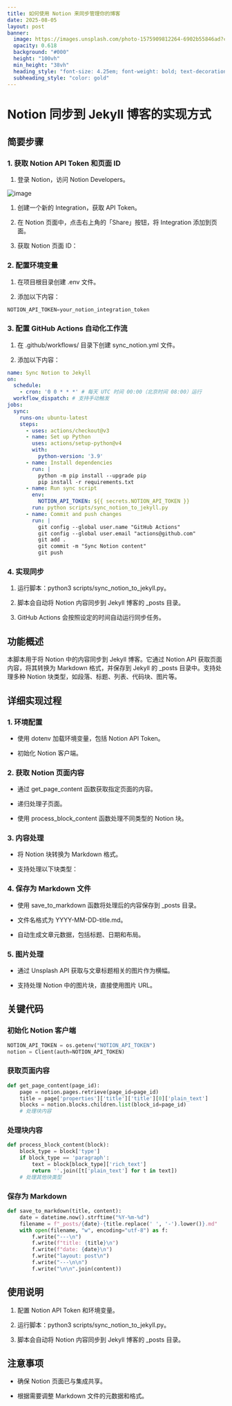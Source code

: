 ```yaml
---
title: 如何使用 Notion 来同步管理你的博客
date: 2025-08-05
layout: post
banner:
  image: https://images.unsplash.com/photo-1575909812264-6902b55846ad?crop=entropy&cs=tinysrgb&fit=max&fm=jpg&ixid=M3w2OTIwMzJ8MHwxfHJhbmRvbXx8fHx8fHx8fDE3NTQzODk1OTd8&ixlib=rb-4.1.0&q=80&w=1080
  opacity: 0.618
  background: "#000"
  height: "100vh"
  min_height: "38vh"
  heading_style: "font-size: 4.25em; font-weight: bold; text-decoration: underline"
  subheading_style: "color: gold"
---
```


# Notion 同步到 Jekyll 博客的实现方式

## 简要步骤

### 1. 获取 Notion API Token 和页面 ID

1. 登录 Notion，访问 Notion Developers。

![image](https://prod-files-secure.s3.us-west-2.amazonaws.com/a7a0cc5a-89b9-4cda-8686-1fba0ca52f40/d19c1afe-dea5-4312-9333-786b0ba83054/image.png?X-Amz-Algorithm=AWS4-HMAC-SHA256&X-Amz-Content-Sha256=UNSIGNED-PAYLOAD&X-Amz-Credential=ASIAZI2LB4667TTRV3AD%2F20250805%2Fus-west-2%2Fs3%2Faws4_request&X-Amz-Date=20250805T102636Z&X-Amz-Expires=3600&X-Amz-Security-Token=IQoJb3JpZ2luX2VjECIaCXVzLXdlc3QtMiJHMEUCIQC%2F8ajfYXHv59%2FuhxnNzd2PORaAqH9suATIVEVjP3YtSQIgSDpkj9tKuaGO8F2VM2JbTMLGYCsTFVN6r%2Bhvu1o49Goq%2FwMIWxAAGgw2Mzc0MjMxODM4MDUiDGA4Cx5Lb1Yp86OSZircA832dq0vZ90p9RIV2lCw3vKGAsUc%2B0c9xfBLm9vt%2F36yGwj7lXGjZWtS08%2Fiu2f9dk%2FMaxX%2BFVe8zbII3xhZCTrHi44Vh07QbDW7jVvUuZYLwjkPqOsEY2pk8SYbzU1dhgdN5Xy6iw6AZYKFblqOVCKPtAr4sjXk9bZJqqsXnZGkwYMiyA1HMzFzTx5%2Fn6A5PYZmKWIKZH4KK4kYvZZh7d78viBcyAB46YIvw27E%2BHH1CyFUi3DaDrsEhufaKwwynoo0GM4Eafa5UJ69F9qDiRWSPanfEDF2OTxF8gyVQMPmM8fmZ8Xj2KYbdHG%2BKa1MP8ykG2Ed9EblOv0%2Fc3xvHY28fUCUOLK2xGcjVKGkFKalt1SlZ4Q8k54EModjWs6SumbzdyoPkhwFY0x%2BuArOdhpc5ds0V3sD3odVAKO8Lr57WA%2BD8O%2Bnkgeslal70M3g9BqXw6yotL6Aii5U96NMH0X3VDP5nNwMc0G6sDOsFrQq1OWX0GA2qubSzkslHLtr0C9ZeTPMVLzekTlo%2FL%2B2pp8%2FtU1MTOdzQ%2FNoItiQ7J92agDJjLM9%2F%2Bqap36eR5khk3%2FlosEFSd7r1S4j8YmWC4llXvXLPYrOPc8GLl7F9oPUgXeOs66pErRmGWiuMMWsx8QGOqUBMpB9YCdCbw2UQzFmyfjExWaBU2MEslpDYUfq%2F4bmSemBpqjcnfyXXpXWxatWLv5sKK36%2F2%2FZ%2B%2Bn9g4Hq2rumjmCZ5xW7br5WsODqrjFmK3ArtKA1UKoEaUAlgCw%2FgMTMCM9f7XtmXDZalJe6kU6hYdPx%2BtNzyMgIp4d%2ByJ4sdFdvNt457yaxnf7uBEr48xKbhuKLKg7TOeDEP2OvIX%2F6RWUU%2FrK6&X-Amz-Signature=52edcbb7ae0269acbf0e9cf84e384f37fedc9973ebeb992bbaaf1094f2722f0f&X-Amz-SignedHeaders=host&x-amz-checksum-mode=ENABLED&x-id=GetObject)

1. 创建一个新的 Integration，获取 API Token。

1. 在 Notion 页面中，点击右上角的「Share」按钮，将 Integration 添加到页面。

1. 获取 Notion 页面 ID：


### 2. 配置环境变量

1. 在项目根目录创建 .env 文件。

1. 添加以下内容：

```javascript
NOTION_API_TOKEN=your_notion_integration_token
```

### 3. 配置 GitHub Actions 自动化工作流

1. 在 .github/workflows/ 目录下创建 sync_notion.yml 文件。

1. 添加以下内容：

```yaml
name: Sync Notion to Jekyll
on:
  schedule:
    - cron: '0 0 * * *' # 每天 UTC 时间 00:00（北京时间 08:00）运行
  workflow_dispatch: # 支持手动触发
jobs:
  sync:
    runs-on: ubuntu-latest
    steps:
      - uses: actions/checkout@v3
      - name: Set up Python
        uses: actions/setup-python@v4
        with:
          python-version: '3.9'
      - name: Install dependencies
        run: |
          python -m pip install --upgrade pip
          pip install -r requirements.txt
      - name: Run sync script
        env:
          NOTION_API_TOKEN: ${{ secrets.NOTION_API_TOKEN }}
        run: python scripts/sync_notion_to_jekyll.py
      - name: Commit and push changes
        run: |
          git config --global user.name "GitHub Actions"
          git config --global user.email "actions@github.com"
          git add .
          git commit -m "Sync Notion content"
          git push
```

### 4. 实现同步

1. 运行脚本：python3 scripts/sync_notion_to_jekyll.py。

1. 脚本会自动将 Notion 内容同步到 Jekyll 博客的 _posts 目录。

1. GitHub Actions 会按照设定的时间自动运行同步任务。

## 功能概述

本脚本用于将 Notion 中的内容同步到 Jekyll 博客。它通过 Notion API 获取页面内容，将其转换为 Markdown 格式，并保存到 Jekyll 的 _posts 目录中。支持处理多种 Notion 块类型，如段落、标题、列表、代码块、图片等。

## 详细实现过程

### 1. 环境配置

- 使用 dotenv 加载环境变量，包括 Notion API Token。

- 初始化 Notion 客户端。

### 2. 获取 Notion 页面内容

- 通过 get_page_content 函数获取指定页面的内容。

- 递归处理子页面。

- 使用 process_block_content 函数处理不同类型的 Notion 块。

### 3. 内容处理

- 将 Notion 块转换为 Markdown 格式。

- 支持处理以下块类型：


### 4. 保存为 Markdown 文件

- 使用 save_to_markdown 函数将处理后的内容保存到 _posts 目录。

- 文件名格式为 YYYY-MM-DD-title.md。

- 自动生成文章元数据，包括标题、日期和布局。

### 5. 图片处理

- 通过 Unsplash API 获取与文章标题相关的图片作为横幅。

- 支持处理 Notion 中的图片块，直接使用图片 URL。

## 关键代码

### 初始化 Notion 客户端

```python
NOTION_API_TOKEN = os.getenv("NOTION_API_TOKEN")
notion = Client(auth=NOTION_API_TOKEN)
```

### 获取页面内容

```python
def get_page_content(page_id):
    page = notion.pages.retrieve(page_id=page_id)
    title = page['properties']['title']['title'][0]['plain_text']
    blocks = notion.blocks.children.list(block_id=page_id)
    # 处理块内容
```

### 处理块内容

```python
def process_block_content(block):
    block_type = block['type']
    if block_type == 'paragraph':
        text = block[block_type]['rich_text']
        return ''.join([t['plain_text'] for t in text])
    # 处理其他块类型
```

### 保存为 Markdown

```python
def save_to_markdown(title, content):
    date = datetime.now().strftime("%Y-%m-%d")
    filename = f"_posts/{date}-{title.replace(' ', '-').lower()}.md"
    with open(filename, "w", encoding="utf-8") as f:
        f.write("---\n")
        f.write(f"title: {title}\n")
        f.write(f"date: {date}\n")
        f.write("layout: post\n")
        f.write("---\n\n")
        f.write("\n\n".join(content))
```

## 使用说明

1. 配置 Notion API Token 和环境变量。

1. 运行脚本：python3 scripts/sync_notion_to_jekyll.py。

1. 脚本会自动将 Notion 内容同步到 Jekyll 博客的 _posts 目录。

## 注意事项

- 确保 Notion 页面已与集成共享。

- 根据需要调整 Markdown 文件的元数据和格式。